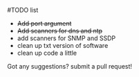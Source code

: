 #TODO list 
 * ~~Add port argument~~
 * ~~Add scanners for dns and ntp~~
 * add scanners for SNMP and SSDP
 * clean up txt version of software 
 * clean up code a little 

Got any suggestions? submit a pull request!
